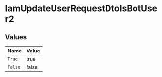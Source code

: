 # IamUpdateUserRequestDtoIsBotUser2


## Values

| Name    | Value   |
| ------- | ------- |
| `True`  | true    |
| `False` | false   |